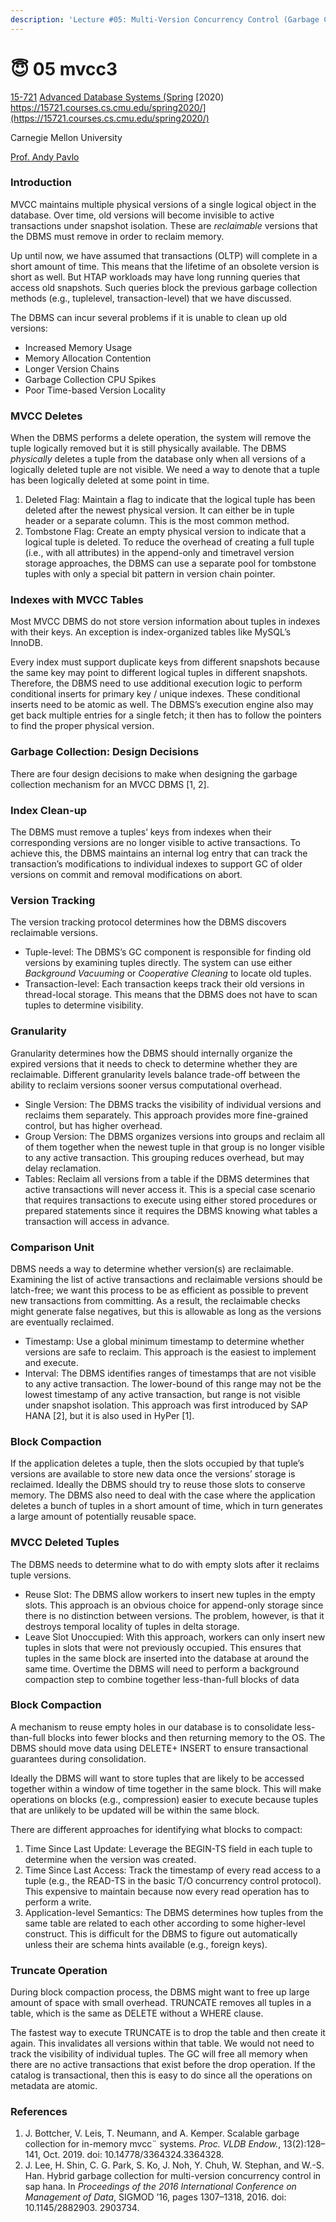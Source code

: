 ```yaml
---
description: 'Lecture #05: Multi-Version Concurrency Control (Garbage Collection)'
---
```


# 😇 05 mvcc3

[15-721](https://15721.courses.cs.cmu.edu/spring2020/) [Advanced Database Systems (Spring](https://15721.courses.cs.cmu.edu/spring2020/) [2020) https://15721.courses.cs.cmu.edu/spring2020/](https://15721.courses.cs.cmu.edu/spring2020/)

Carnegie Mellon University

[Prof. Andy Pavlo](http://www.cs.cmu.edu/\~pavlo/)

### Introduction

MVCC maintains multiple physical versions of a single logical object in the database. Over time, old versions will become invisible to active transactions under snapshot isolation. These are _reclaimable_ versions that the DBMS must remove in order to reclaim memory.

Up until now, we have assumed that transactions (OLTP) will complete in a short amount of time. This means that the lifetime of an obsolete version is short as well. But HTAP workloads may have long running queries that access old snapshots. Such queries block the previous garbage collection methods (e.g., tuplelevel, transaction-level) that we have discussed.

The DBMS can incur several problems if it is unable to clean up old versions:

* Increased Memory Usage
* Memory Allocation Contention
* Longer Version Chains
* Garbage Collection CPU Spikes
* Poor Time-based Version Locality

### MVCC Deletes

When the DBMS performs a delete operation, the system will remove the tuple logically removed but it is still physically available. The DBMS _physically_ deletes a tuple from the database only when all versions of a logically deleted tuple are not visible. We need a way to denote that a tuple has been logically deleted at some point in time.

1. Deleted Flag: Maintain a flag to indicate that the logical tuple has been deleted after the newest physical version. It can either be in tuple header or a separate column. This is the most common method.
2. Tombstone Flag: Create an empty physical version to indicate that a logical tuple is deleted. To reduce the overhead of creating a full tuple (i.e., with all attributes) in the append-only and timetravel version storage approaches, the DBMS can use a separate pool for tombstone tuples with only a special bit pattern in version chain pointer.

### Indexes with MVCC Tables

Most MVCC DBMS do not store version information about tuples in indexes with their keys. An exception is index-organized tables like MySQL’s InnoDB.

Every index must support duplicate keys from different snapshots because the same key may point to different logical tuples in different snapshots. Therefore, the DBMS need to use additional execution logic to perform conditional inserts for primary key / unique indexes. These conditional inserts need to be atomic as well. The DBMS’s execution engine also may get back multiple entries for a single fetch; it then has to follow the pointers to find the proper physical version.

### Garbage Collection: Design Decisions

There are four design decisions to make when designing the garbage collection mechanism for an MVCC DBMS \[1, 2].

### Index Clean-up

The DBMS must remove a tuples’ keys from indexes when their corresponding versions are no longer visible to active transactions. To achieve this, the DBMS maintains an internal log entry that can track the transaction’s modifications to individual indexes to support GC of older versions on commit and removal modifications on abort.

### Version Tracking

The version tracking protocol determines how the DBMS discovers reclaimable versions.

* Tuple-level: The DBMS’s GC component is responsible for finding old versions by examining tuples directly. The system can use either _Background Vacuuming_ or _Cooperative Cleaning_ to locate old tuples.
* Transaction-level: Each transaction keeps track their old versions in thread-local storage. This means that the DBMS does not have to scan tuples to determine visibility.

### Granularity

Granularity determines how the DBMS should internally organize the expired versions that it needs to check to determine whether they are reclaimable. Different granularity levels balance trade-off between the ability to reclaim versions sooner versus computational overhead.

* Single Version: The DBMS tracks the visibility of individual versions and reclaims them separately. This approach provides more fine-grained control, but has higher overhead.
* Group Version: The DBMS organizes versions into groups and reclaim all of them together when the newest tuple in that group is no longer visible to any active transaction. This grouping reduces overhead, but may delay reclamation.
* Tables: Reclaim all versions from a table if the DBMS determines that active transactions will never access it. This is a special case scenario that requires transactions to execute using either stored procedures or prepared statements since it requires the DBMS knowing what tables a transaction will access in advance.

### Comparison Unit

DBMS needs a way to determine whether version(s) are reclaimable. Examining the list of active transactions and reclaimable versions should be latch-free; we want this process to be as efficient as possible to prevent new transactions from committing. As a result, the reclaimable checks might generate false negatives, but this is allowable as long as the versions are eventually reclaimed.

* Timestamp: Use a global minimum timestamp to determine whether versions are safe to reclaim. This approach is the easiest to implement and execute.
* Interval: The DBMS identifies ranges of timestamps that are not visible to any active transaction. The lower-bound of this range may not be the lowest timestamp of any active transaction, but range is not visible under snapshot isolation. This approach was first introduced by SAP HANA \[2], but it is also used in HyPer \[1].

### Block Compaction

If the application deletes a tuple, then the slots occupied by that tuple’s versions are available to store new data once the versions’ storage is reclaimed. Ideally the DBMS should try to reuse those slots to conserve memory. The DBMS also need to deal with the case where the application deletes a bunch of tuples in a short amount of time, which in turn generates a large amount of potentially reusable space.

### MVCC Deleted Tuples

The DBMS needs to determine what to do with empty slots after it reclaims tuple versions.

* Reuse Slot: The DBMS allow workers to insert new tuples in the empty slots. This approach is an obvious choice for append-only storage since there is no distinction between versions. The problem, however, is that it destroys temporal locality of tuples in delta storage.
* Leave Slot Unoccupied: With this approach, workers can only insert new tuples in slots that were not previously occupied. This ensures that tuples in the same block are inserted into the database at around the same time. Overtime the DBMS will need to perform a background compaction step to combine together less-than-full blocks of data

### Block Compaction

A mechanism to reuse empty holes in our database is to consolidate less-than-full blocks into fewer blocks and then returning memory to the OS. The DBMS should move data using DELETE+ INSERT to ensure transactional guarantees during consolidation.

Ideally the DBMS will want to store tuples that are likely to be accessed together within a window of time together in the same block. This will make operations on blocks (e.g., compression) easier to execute because tuples that are unlikely to be updated will be within the same block.

There are different approaches for identifying what blocks to compact:

1. Time Since Last Update: Leverage the BEGIN-TS field in each tuple to determine when the version was created.
2. Time Since Last Access: Track the timestamp of every read access to a tuple (e.g., the READ-TS in the basic T/O concurrency control protocol). This expensive to maintain because now every read operation has to perform a write.
3. Application-level Semantics: The DBMS determines how tuples from the same table are related to each other according to some higher-level construct. This is difficult for the DBMS to figure out automatically unless their are schema hints available (e.g., foreign keys).

### Truncate Operation

During block compaction process, the DBMS might want to free up large amount of space with small overhead. TRUNCATE removes all tuples in a table, which is the same as DELETE without a WHERE clause.

The fastest way to execute TRUNCATE is to drop the table and then create it again. This invalidates all versions within that table. We would not need to track the visibility of individual tuples. The GC will free all memory when there are no active transactions that exist before the drop operation. If the catalog is transactional, then this is easy to do since all the operations on metadata are atomic.

### References

1. J. Bottcher, V. Leis, T. Neumann, and A. Kemper. Scalable garbage collection for in-memory mvcc¨ systems. _Proc. VLDB Endow._, 13(2):128–141, Oct. 2019. doi: 10.14778/3364324.3364328.
2. J. Lee, H. Shin, C. G. Park, S. Ko, J. Noh, Y. Chuh, W. Stephan, and W.-S. Han. Hybrid garbage collection for multi-version concurrency control in sap hana. In _Proceedings of the 2016 International Conference on Management of Data_, SIGMOD ’16, pages 1307–1318, 2016. doi: 10.1145/2882903. 2903734.
